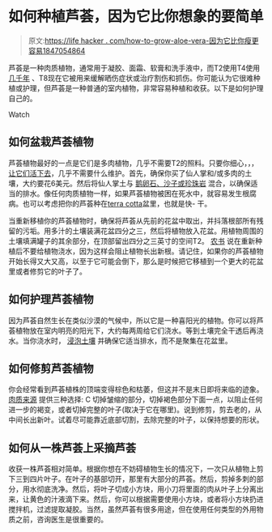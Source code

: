 # 如何种植芦荟，因为它比你想象的要简单

> 原文:[https://life hacker . com/how-to-grow-aloe-vera-因为它比你瘦更容易1847054864](https://lifehacker.com/how-to-grow-aloe-vera-because-its-easier-than-you-thin-1847054864)

芦荟是一种肉质植物，通常用于凝胶、面霜、软膏和洗手液中，而T2使用T4使用[几千年](https://www.ncbi.nlm.nih.gov/pmc/articles/PMC2763764/#:~:text=History,%2C%20Mexico%2C%20Japan%20and%20China.&text=Egyptian%20queens%20Nefertiti%20and%20Cleopatra,it%20to%20treat%20soldiers'%20wounds.) 、T8现在它被用来缓解晒伤症状或治疗割伤和抓伤。你可能认为它很难种植或护理，但芦荟是一种普通的室内植物，非常容易种植和收获。以下是如何护理自己的。

Watch

## 如何盆栽芦荟植物

芦荟植物最好的一点是它们是多肉植物，几乎不需要T2的照料。只要你细心，，，[让它们活下去](https://lifehacker.com/how-to-keep-a-succulent-alive-because-its-trickier-tha-1846917775)，几乎不需要什么维护。首先，确保你买了仙人掌和/或多肉的土壤，大约要花6美元。然后将仙人掌土与 [鹅卵石、沙子或珍珠岩](https://www.gardeningknowhow.com/houseplants/aloe-vera/aloe-vera-plant-care.htm) 混合，以确保适当的排水。像任何肉质植物一样，如果芦荟植物被困在死水中，就容易发生根腐病。也可以考虑把你的芦荟种在[terra cotta](https://www.amazon.com/Natural-Walled-Planters-Individual-Outdoor/dp/B00LVADT6A?asc_campaign=InlineText&asc_refurl=https://lifehacker.com/how-to-grow-aloe-vera-because-its-easier-than-you-thin-1847054864&asc_source=&tag=kinjalifehackerlink-20)盆里，也就是快- 干。

当重新移植你的芦荟植物时，确保将芦荟从先前的花盆中取出，并抖落根部所有残留的污垢。用多汁的土壤装满花盆四分之三，然后将植物放入花盆。用植物周围的土壤填满罐子的其余部分，在顶部留出四分之三英寸的空间T2。 [农书](https://www.almanac.com/plant/aloe-vera) 说在重新种植后不要给植物浇水，因为这样会阻止植物长出新根。请记住，如果你的芦荟植物开始长得又大又高，以至于它可能会倒下，那么是时候把它移植到一个更大的花盆里或者修剪它的叶子了。

## 如何护理芦荟植物

因为芦荟自然生长在类似沙漠的气候中，所以它是一种喜阳光的植物。你可以将芦荟植物放在室内明亮的阳光下，大约每两周给它们浇水。等到土壤完全干透后再浇水。当你浇水时， [浸泡土壤](https://www.gardeningknowhow.com/houseplants/aloe-vera/aloe-vera-plant-care.htm) 并确保它适当排水，而不是聚集在花盆里。

## 如何修剪芦荟植物

你会经常看到芦荟植株的顶端变得棕色和枯萎，但这并不是末日即将来临的迹象。 [肉质来源](https://thesucculentsource.com/blogs/succulent-cactus-news/how-to-grow-and-trim-your-aloe-vera-plant) 提供三种选择: C 切掉皱缩的部分，切掉褐色部分下面一点，以阻止任何进一步的褐变，或者切掉完整的叶子(取决于它在哪里)。说到修剪，剪去老的，从中间长出新叶。试着尽可能靠近底部切割，去除完整的叶子，以保持想要的形状。

## 如何从一株芦荟上采摘芦荟

收获一株芦荟相对简单。根据你想在不妨碍植物生长的情况下，一次只从植物上剪下三到四片叶子。在叶子的基部切开，那里有大部分的芦荟。然后，剪掉多刺的部分，用水彻底洗净。然后，将叶子切成小方块，用小刀将里面的肉从叶子上分离出来，让黄色的汁液滴下来。然后，你可以根据需要使用小方块，或者将小方块扔进搅拌机，过滤提取凝胶。当然，虽然芦荟有很多用途，但在使用任何类型的外用物质之前，咨询医生是很重要的。